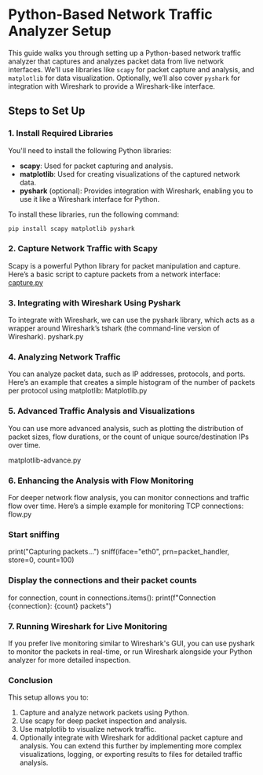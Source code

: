 # Python-Based Network Traffic Analyzer Setup

This guide walks you through setting up a Python-based network traffic analyzer that captures and analyzes packet data from live network interfaces. We'll use libraries like `scapy` for packet capture and analysis, and `matplotlib` for data visualization. Optionally, we’ll also cover `pyshark` for integration with Wireshark to provide a Wireshark-like interface.

## Steps to Set Up

### 1. Install Required Libraries

You'll need to install the following Python libraries:

- **scapy**: Used for packet capturing and analysis.
- **matplotlib**: Used for creating visualizations of the captured network data.
- **pyshark** (optional): Provides integration with Wireshark, enabling you to use it like a Wireshark interface for Python.

To install these libraries, run the following command:

```bash
pip install scapy matplotlib pyshark
```


### 2. Capture Network Traffic with Scapy
Scapy is a powerful Python library for packet manipulation and capture. Here’s a basic script to capture packets from a network interface:
[capture.py](https://github.com/simon-shakya/network/blob/main/packet-sniffer/capture.py)


### 3. Integrating with Wireshark Using Pyshark

To integrate with Wireshark, we can use the pyshark library, which acts as a wrapper around Wireshark’s tshark (the command-line version of Wireshark).
pyshark.py 

### 4. Analyzing Network Traffic
You can analyze packet data, such as IP addresses, protocols, and ports. Here’s an example that creates a simple histogram of the number of packets per protocol using matplotlib:
Matplotlib.py 

### 5. Advanced Traffic Analysis and Visualizations
You can use more advanced analysis, such as plotting the distribution of packet sizes, flow durations, or the count of unique source/destination IPs over time.

matplotlib-advance.py 

### 6. Enhancing the Analysis with Flow Monitoring
For deeper network flow analysis, you can monitor connections and traffic flow over time. Here’s a simple example for monitoring TCP connections:
flow.py


### Start sniffing
print("Capturing packets...")
sniff(iface="eth0", prn=packet_handler, store=0, count=100)

### Display the connections and their packet counts
for connection, count in connections.items():
    print(f"Connection {connection}: {count} packets")

### 7. Running Wireshark for Live Monitoring
If you prefer live monitoring similar to Wireshark's GUI, you can use pyshark to monitor the packets in real-time, or run Wireshark alongside your Python analyzer for more detailed inspection.

### Conclusion
This setup allows you to:
1. Capture and analyze network packets using Python.
2. Use scapy for deep packet inspection and analysis.
3. Use matplotlib to visualize network traffic.
4. Optionally integrate with Wireshark for additional packet capture and analysis.
You can extend this further by implementing more complex visualizations, logging, or exporting results to files for detailed traffic analysis.
